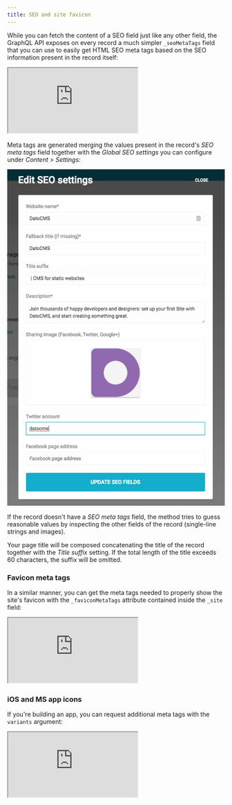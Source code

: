 ```yaml
---
title: SEO and site favicon
---
```


While you can fetch the content of a SEO field just like any other field,
the GraphQL API exposes on every record a much simpler `_seoMetaTags` field that
you can use to easily get HTML SEO meta tags based on the SEO information
present in the record itself:

<iframe src="https://graphql.datocms.com/graphiql?apitoken=faeb9172e232a75339242faafb9e56de8c8f13b735f7090964&query=%7B%0A%20%20allBlogPosts%20%7B%0A%20%20%20%20_seoMetaTags%20%7B%0A%20%20%20%20%20%20tag%0A%20%20%20%20%20%20attributes%0A%20%20%20%20%20%20content%0A%20%20%20%20%7D%0A%20%20%7D%0A%7D"></iframe>

Meta tags are generated merging the values present in the record's *SEO meta tags*
field together with the *Global SEO settings* you can configure under *Content > Settings*:

![foo](../images/seo/global-seo.png)

If the record doesn't have a *SEO meta tags* field, the method tries to guess reasonable values by inspecting the other fields of the record (single-line strings and images).

Your page title will be composed concatenating the title of the record together with the *Title suffix* setting. If the total length of the title exceeds 60 characters, the suffix will be omitted.


### Favicon meta tags

In a similar manner, you can get the meta tags needed to properly show the site's favicon with the `_faviconMetaTags` attribute contained inside the `_site` field:

<iframe src="https://graphql.datocms.com/graphiql?apitoken=faeb9172e232a75339242faafb9e56de8c8f13b735f7090964&query=%7B%0A%20%20_site%20%7B%0A%20%20%20%20faviconMetaTags%20%7B%0A%20%20%20%20%20%20tag%0A%20%20%20%20%20%20attributes%0A%20%20%20%20%7D%0A%20%20%7D%0A%7D%0A"></iframe>

### iOS and MS app icons

If you're building an app, you can request additional meta tags with the `variants` argument:

<iframe src="https://graphql.datocms.com/graphiql?apitoken=faeb9172e232a75339242faafb9e56de8c8f13b735f7090964&query=%7B%0A%20%20_site%20%7B%0A%20%20%20%20faviconMetaTags(variants%3A%20%5Bicon%2C%20appleTouchIcon%2C%20msApplication%5D)%20%7B%0A%20%20%20%20%20%20tag%0A%20%20%20%20%20%20attributes%0A%20%20%20%20%7D%0A%20%20%7D%0A%7D%0A"></iframe>
